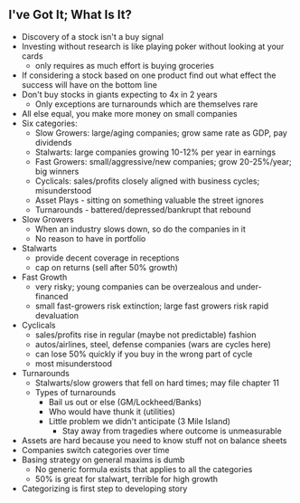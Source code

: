 ## I've Got It; What Is It?

- Discovery of a stock isn't a buy signal
- Investing without research is like playing poker without looking at your cards
    - only requires as much effort is buying groceries
- If considering a stock based on one product find out what effect the success will have on the bottom line
- Don't buy stocks in giants expecting to 4x in 2 years
    - Only exceptions are turnarounds which are themselves rare
- All else equal, you make more money on small companies
- Six categories:
    - Slow Growers: large/aging companies; grow same rate as GDP, pay dividends
    - Stalwarts: large companies growing 10-12% per year in earnings
    - Fast Growers: small/aggressive/new companies; grow 20-25%/year; big winners
    - Cyclicals: sales/profits closely aligned with business cycles; misunderstood
    - Asset Plays - sitting on something valuable the street ignores
    - Turnarounds - battered/depressed/bankrupt that rebound
- Slow Growers
    - When an industry slows down, so do the companies in it
    - No reason to have in portfolio
- Stalwarts
    - provide decent coverage in receptions
    - cap on returns (sell after 50% growth)
- Fast Growth
    - very risky; young companies can be overzealous and under-financed
    - small fast-growers risk extinction; large fast growers risk rapid devaluation
- Cyclicals
    - sales/profits rise in regular (maybe not predictable) fashion
    - autos/airlines, steel, defense companies (wars are cycles here)
    - can lose 50% quickly if you buy in the wrong part of cycle
    - most misunderstood
- Turnarounds
    - Stalwarts/slow growers that fell on hard times; may file chapter 11
    - Types of turnarounds
        - Bail us out or else (GM/Lockheed/Banks)
        - Who would have thunk it (utilities)
        - Little problem we didn't anticipate (3 Mile Island)
            - Stay away from tragedies where outcome is unmeasurable
- Assets are hard because you need to know stuff not on balance sheets
- Companies switch categories over time
- Basing strategy on general maxims is dumb
    - No generic formula exists that applies to all the categories
    - 50% is great for stalwart, terrible for high growth
- Categorizing is first step to developing story
